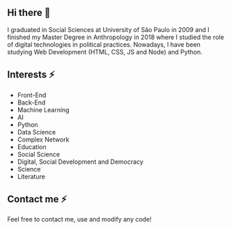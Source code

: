 ## Hi there 👋

I graduated in Social Sciences at University of São Paulo in 2009 and I finished my Master Degree in Anthropology in 2018 where I studied the role of digital technologies in political practices. 
Nowadays, I have been studying Web Development (HTML, CSS, JS and Node) and Python.

## Interests ⚡

- Front-End 
- Back-End
- Machine Learning
- AI
- Python
- Data Science
- Complex Network
- Education
- Social Science
- Digital, Social Development and Democracy
- Science
- Literature

## Contact me ⚡

Feel free to contact me, use and modify any code!
